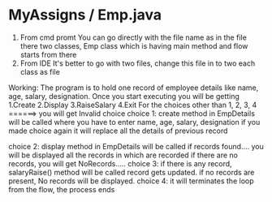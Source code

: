 # MyAssigns / Emp.java

1. From cmd promt
           You can go directly with the file name as in the file there two classes, 
           Emp class which is having main method and flow starts from there 
2. From IDE 
           It's better to go with two files, change this file in to two 
           each class as file 
  
Working:
The program is to hold one record of employee details like name, age, salary, designation.
        Once you start executing you will be getting
                  1.Create 
                  2.Display
                  3.RaiseSalary
                  4.Exit
For the choices other than 1, 2, 3, 4 ======> you will get Invalid choice
choice 1:
         create method in EmpDetails will be called where you have to enter name, age, salary, designation
  if you made choice again it will replace all the details of previous record
  
choice 2: 
         display method in EmpDetails will be called if records found....
         you will be displayed all the records in which are recorded
  if there are no records, you will get NoRecords.....
choice 3:
        if there is any record, salaryRaise() method will be called
        record gets updated.
   if no records are present, No records will be displayed.
choice 4:
        it will terminates the loop from the flow, the process ends
         

